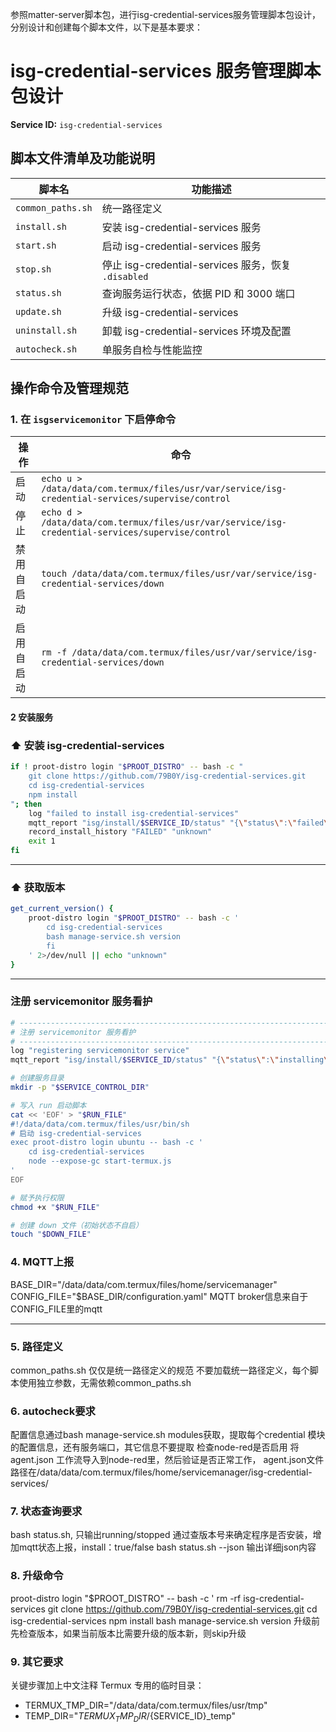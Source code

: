 参照matter-server脚本包，进行isg-credential-services服务管理脚本包设计，分别设计和创建每个脚本文件，以下是基本要求：


# isg-credential-services 服务管理脚本包设计

**Service ID:** `isg-credential-services`


## 脚本文件清单及功能说明

| 脚本名               | 功能描述                          |
| ----------------- | ----------------------------- |
| `common_paths.sh` | 统一路径定义                        |
| `install.sh`      | 安装 isg-credential-services 服务                |
| `start.sh`        | 启动 isg-credential-services 服务                |
| `stop.sh`         | 停止 isg-credential-services 服务，恢复 `.disabled` |
| `status.sh`       | 查询服务运行状态，依据 PID 和 3000 端口     |
| `update.sh`       | 升级 isg-credential-services                   |
| `uninstall.sh`    | 卸载 isg-credential-services 环境及配置             |
| `autocheck.sh`    | 单服务自检与性能监控                    |


## 操作命令及管理规范

### 1. 在 `isgservicemonitor` 下启停命令
| 操作    | 命令                                                                                |
| ----- | --------------------------------------------------------------------------------- |
| 启动    | `echo u > /data/data/com.termux/files/usr/var/service/isg-credential-services/supervise/control` |
| 停止    | `echo d > /data/data/com.termux/files/usr/var/service/isg-credential-services/supervise/control` |
| 禁用自启动 | `touch /data/data/com.termux/files/usr/var/service/isg-credential-services/down`                 |
| 启用自启动 | `rm -f /data/data/com.termux/files/usr/var/service/isg-credential-services/down`                 |

#### 2 安装服务
### ⬆️ 安装 isg-credential-services

```bash
if ! proot-distro login "$PROOT_DISTRO" -- bash -c "
    git clone https://github.com/79B0Y/isg-credential-services.git
    cd isg-credential-services
    npm install
"; then
    log "failed to install isg-credential-services"
    mqtt_report "isg/install/$SERVICE_ID/status" "{\"status\":\"failed\",\"message\":\"isg-credential-services installation failed\",\"timestamp\":$(date +%s)}"
    record_install_history "FAILED" "unknown"
    exit 1
fi
```

---
### ⬆️ 获取版本

```bash
get_current_version() {
    proot-distro login "$PROOT_DISTRO" -- bash -c '
        cd isg-credential-services
        bash manage-service.sh version
        fi
    ' 2>/dev/null || echo "unknown"
}
```
---

### 注册 servicemonitor 服务看护

```bash
# -----------------------------------------------------------------------------
# 注册 servicemonitor 服务看护
# -----------------------------------------------------------------------------
log "registering servicemonitor service"
mqtt_report "isg/install/$SERVICE_ID/status" "{\"status\":\"installing\",\"message\":\"registering servicemonitor service\",\"timestamp\":$(date +%s)}"

# 创建服务目录
mkdir -p "$SERVICE_CONTROL_DIR"

# 写入 run 启动脚本
cat << 'EOF' > "$RUN_FILE"
#!/data/data/com.termux/files/usr/bin/sh
# 启动 isg-credential-services
exec proot-distro login ubuntu -- bash -c '
    cd isg-credential-services
    node --expose-gc start-termux.js
'
EOF

# 赋予执行权限
chmod +x "$RUN_FILE"

# 创建 down 文件（初始状态不自启）
touch "$DOWN_FILE"
```

### 4. MQTT上报
BASE_DIR="/data/data/com.termux/files/home/servicemanager"
CONFIG_FILE="$BASE_DIR/configuration.yaml"
MQTT broker信息来自于CONFIG_FILE里的mqtt

---

### 5. 路径定义
common_paths.sh 仅仅是统一路径定义的规范
不要加载统一路径定义，每个脚本使用独立参数，无需依赖common_paths.sh

### 6. autocheck要求
配置信息通过bash manage-service.sh modules获取，提取每个credential 模块的配置信息，还有服务端口，其它信息不要提取
检查node-red是否启用
将agent.json 工作流导入到node-red里，然后验证是否正常工作，
agent.json文件路径在/data/data/com.termux/files/home/servicemanager/isg-credential-services/


### 7. 状态查询要求
bash status.sh, 只输出running/stopped
通过查版本号来确定程序是否安装，增加mqtt状态上报，install：true/false
bash status.sh --json 输出详细json内容

### 8. 升级命令
proot-distro login "$PROOT_DISTRO" -- bash -c '
        rm -rf isg-credential-services
        git clone https://github.com/79B0Y/isg-credential-services.git
        cd isg-credential-services
        npm install
        bash manage-service.sh version
升级前先检查版本，如果当前版本比需要升级的版本新，则skip升级

### 9. 其它要求
关键步骤加上中文注释
Termux 专用的临时目录：
  - TERMUX_TMP_DIR="/data/data/com.termux/files/usr/tmp"
  - TEMP_DIR="$TERMUX_TMP_DIR/${SERVICE_ID}_temp"
